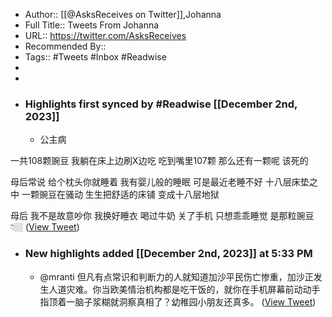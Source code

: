 - Author:: [[@AsksReceives on Twitter]],Johanna
- Full Title:: Tweets From Johanna
- URL:: https://twitter.com/AsksReceives
- Recommended By::
- Tags:: #Tweets #Inbox #Readwise
- 
- 
- ### Highlights first synced by #Readwise [[December 2nd, 2023]]
    - 公主病

一共108颗豌豆
我躺在床上边刷X边吃
吃到嘴里107颗
那么还有一颗呢
该死的

母后常说
给个枕头你就睡着
我有婴儿般的睡眠
可是最近老睡不好
十八层床垫之中
一颗豌豆在骚动
生生把舒适的床铺
变成十八层地狱

母后
我不是故意吵你
我换好睡衣
喝过牛奶
关了手机
只想乖乖睡觉
是那粒豌豆👇🏼 ([View Tweet](https://twitter.com/AsksReceives/status/1730628645272605079))
- ### New highlights added [[December 2nd, 2023]] at 5:33 PM
    - @mranti 但凡有点常识和判断力的人就知道加沙平民伤亡惨重，加沙正发生人道灾难。你当欧美情治机构都是吃干饭的，就你在手机屏幕前动动手指顶着一脑子浆糊就洞察真相了？幼稚园小朋友还真多。 ([View Tweet](https://twitter.com/AsksReceives/status/1730870865028407440))
